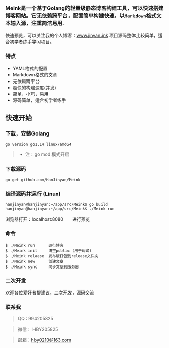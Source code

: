 ### Meink是一个基于Golang的轻量级静态博客构建工具，可以快速搭建博客网站。它无依赖跨平台，配置简单构建快速，以`Markdown`格式文本输入源，注重简洁易用.
快速预览，可以关注我的个人博客：www.jinyan.ink 项目源码整体比较简单，适合初学者练手学习项目。

### 特点
- YAML格式的配置
- Markdown格式的文章
- 无依赖跨平台
- 超快的构建速度(并发)
- 简单，小巧，易用
- 源码简单，适合初学者练手

## 快速开始
### 下载，安装Golang
``` 
go version go1.14 linux/amd64
```

>- 注：go mod 模式开启

### 下载源码
``` 
go get github.com/HanJinyan/Meink
```
### 编译源码并运行 (Linux)
```
hanjinyan@hanjinyan:~/app/src/Meink$ go build
hanjinyan@hanjinyan:~/app/src/Meink$ ./Meink run
```
浏览器打开：localhost:8080　　进行预览


### 命令
    $ ./Meink run      运行博客
    $ ./Meink init     清空public (用于调试)
    $ ./Meink relaese  发布版打包到release文件夹
    $ ./Meink new      创建文章
    $ ./Meink sync     同步文章到服务器

### 二次开发

 欢迎各位爱好者提建议，二次开发，源码交流
 
### 联系我

> QQ : 994205825

> 微信： HBY205825

> 邮箱：hby0210@163.com